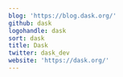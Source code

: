 ```yaml
---
blog: 'https://blog.dask.org/'
github: dask
logohandle: dask
sort: dask
title: Dask
twitter: dask_dev
website: 'https://dask.org/'
---
```

